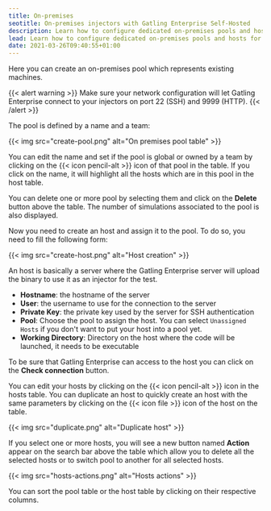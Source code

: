 ```yaml
---
title: On-premises
seotitle: On-premises injectors with Gatling Enterprise Self-Hosted
description: Learn how to configure dedicated on-premises pools and hosts for Gatling Enterprise.
lead: Learn how to configure dedicated on-premises pools and hosts for Gatling Enterprise.
date: 2021-03-26T09:40:55+01:00
---
```


Here you can create an on-premises pool which represents existing machines.

{{< alert warning >}}
Make sure your network configuration will let Gatling Enterprise connect to your injectors on port 22 (SSH) and 9999 (HTTP).
{{< /alert >}}

The pool is defined by a name and a team:

{{< img src="create-pool.png" alt="On premises pool table" >}}

You can edit the name and set if the pool is global or owned by a team by clicking on the {{< icon pencil-alt >}} icon of that pool in the table.
If you click on the name, it will highlight all the hosts which are in this pool in the host table.

You can delete one or more pool by selecting them and click on the **Delete** button above the table. The number of simulations associated to the pool is also displayed.

Now you need to create an host and assign it to the pool. To do so, you need to fill the following form:

{{< img src="create-host.png" alt="Host creation" >}}

An host is basically a server where the Gatling Enterprise server will upload the binary to use it as an injector for the test.

- **Hostname**: the hostname of the server
- **User**: the username to use for the connection to the server
- **Private Key**: the private key used by the server for SSH authentication
- **Pool**: Choose the pool to assign the host. You can select `Unassigned Hosts` if you don't want to put your host into a pool yet.
- **Working Directory**: Directory on the host where the code will be launched, it needs to be executable

To be sure that Gatling Enterprise can access to the host you can click on the **Check connection** button.

You can edit your hosts by clicking on the {{< icon pencil-alt >}} icon in the hosts table.
You can duplicate an host to quickly create an host with the same parameters by clicking on the {{< icon file >}} icon of the host on the table.

{{< img src="duplicate.png" alt="Duplicate host" >}}

If you select one or more hosts, you will see a new button named **Action** appear on the search bar above the table which allow you to delete all the selected hosts or to switch pool to another for all selected hosts.

{{< img src="hosts-actions.png" alt="Hosts actions" >}}

You can sort the pool table or the host table by clicking on their respective columns.
